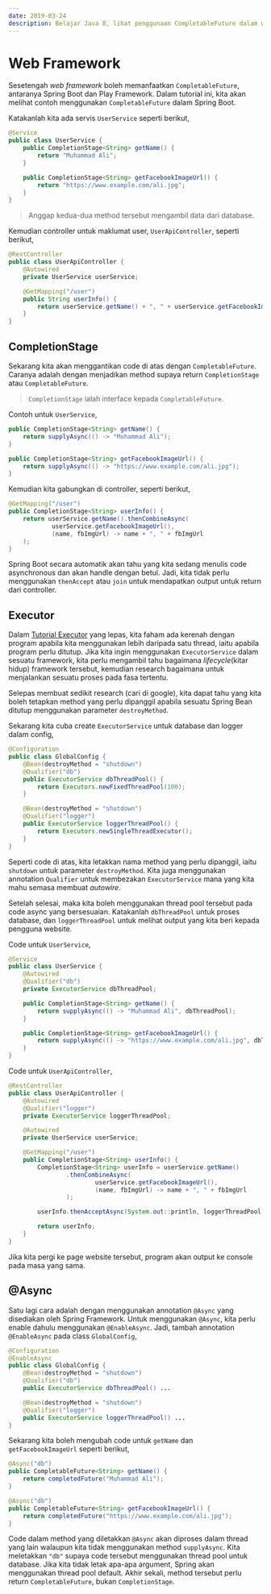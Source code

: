 ```yaml
---
date: 2019-03-24
description: Belajar Java 8, lihat penggunaan CompletableFuture dalam web framework Spring Boot.
---
```


# Web Framework

Sesetengah *web framework* boleh memanfaatkan `CompletableFuture`, antaranya
Spring Boot dan Play Framework. Dalam tutorial ini, kita akan melihat contoh
menggunakan `CompletableFuture` dalam Spring Boot.

Katakanlah kita ada servis `UserService` seperti berikut,

```java
@Service
public class UserService {
    public CompletionStage<String> getName() {
        return "Muhammad Ali";
    }

    public CompletionStage<String> getFacebookImageUrl() {
        return "https://www.example.com/ali.jpg";
    }
}
```

> Anggap kedua-dua method tersebut mengambil data dari database.

Kemudian controller untuk maklumat user, `UserApiController`, seperti berikut,

```java
@RestController
public class UserApiController {
    @Autowired
    private UserService userService;

    @GetMapping("/user")
    public String userInfo() {
        return userService.getName() + ", " + userService.getFacebookImageUrl();
    }
}
```

## CompletionStage

Sekarang kita akan menggantikan code di atas dengan `CompletableFuture`. Caranya
adalah dengan menjadikan method supaya return `CompletionStage` atau
`CompletableFuture`.

> `CompletionStage` ialah interface kepada `CompletableFuture`.

Contoh untuk `UserService`,

```java
public CompletionStage<String> getName() {
    return supplyAsync(() -> "Muhammad Ali");
}

public CompletionStage<String> getFacebookImageUrl() {
    return supplyAsync(() -> "https://www.example.com/ali.jpg");
}
```

Kemudian kita gabungkan di controller, seperti berikut,

```java
@GetMapping("/user")
public CompletionStage<String> userInfo() {
    return userService.getName().thenCombineAsync(
            userService.getFacebookImageUrl(),
            (name, fbImgUrl) -> name + ", " + fbImgUrl
    );
}
```

Spring Boot secara automatik akan tahu yang kita sedang menulis code
asynchronous dan akan handle dengan betul. Jadi, kita tidak perlu menggunakan
`thenAccept` atau `join` untuk mendapatkan output untuk return dari controller.

## Executor

Dalam [Tutorial Executor](executor) yang lepas, kita faham ada kerenah dengan
program apabila kita menggunakan lebih daripada satu thread, iaitu apabila
program perlu ditutup. Jika kita ingin menggunakan `ExecutorService` dalam
sesuatu framework, kita perlu mengambil tahu bagaimana *lifecycle*(kitar hidup)
framework tersebut, kemudian research bagaimana untuk menjalankan sesuatu proses
pada fasa tertentu.

Selepas membuat sedikit research (cari di google), kita dapat tahu yang kita
boleh tetapkan method yang perlu dipanggil apabila sesuatu Spring Bean ditutup
menggunakan parameter `destroyMethod`.

Sekarang kita cuba create `ExecutorService` untuk database dan logger dalam
config,

```java
@Configuration
public class GlobalConfig {
    @Bean(destroyMethod = "shutdown")
    @Qualifier("db")
    public ExecutorService dbThreadPool() {
        return Executors.newFixedThreadPool(100);
    }

    @Bean(destroyMethod = "shutdown")
    @Qualifier("logger")
    public ExecutorService loggerThreadPool() {
        return Executors.newSingleThreadExecutor();
    }
}
```

Seperti code di atas, kita letakkan nama method yang perlu dipanggil, iaitu
`shutdown` untuk parameter `destroyMethod`. Kita juga menggunakan annotation
`Qualifier` untuk membezakan `ExecutorService` mana yang kita mahu semasa
membuat *autowire*.

Setelah selesai, maka kita boleh menggunakan thread pool tersebut pada code
async yang bersesuaian. Katakanlah `dbThreadPool` untuk proses database, dan
`loggerThreadPool` untuk melihat output yang kita beri kepada pengguna website.

Code untuk `UserService`,

```java
@Service
public class UserService {
    @Autowired
    @Qualifier("db")
    private ExecutorService dbThreadPool;

    public CompletionStage<String> getName() {
        return supplyAsync(() -> "Muhammad Ali", dbThreadPool);
    }

    public CompletionStage<String> getFacebookImageUrl() {
        return supplyAsync(() -> "https://www.example.com/ali.jpg", dbThreadPool);
    }
}
```

Code untuk `UserApiController`,

```java
@RestController
public class UserApiController {
    @Autowired
    @Qualifier("logger")
    private ExecutorService loggerThreadPool;

    @Autowired
    private UserService userService;

    @GetMapping("/user")
    public CompletionStage<String> userInfo() {
        CompletionStage<String> userInfo = userService.getName()
                .thenCombineAsync(
                        userService.getFacebookImageUrl(),
                        (name, fbImgUrl) -> name + ", " + fbImgUrl
                );

        userInfo.thenAcceptAsync(System.out::println, loggerThreadPool);

        return userInfo;
    }
}
```

Jika kita pergi ke page website tersebut, program akan output ke console pada
masa yang sama.

## @Async

Satu lagi cara adalah dengan menggunakan annotation `@Async` yang disediakan
oleh Spring Framework. Untuk menggunakan `@Async`, kita perlu enable dahulu
menggunakan `@EnableAsync`. Jadi, tambah annotation `@EnableAsync` pada class
`GlobalConfig`,

```java
@Configuration
@EnableAsync
public class GlobalConfig {
    @Bean(destroyMethod = "shutdown")
    @Qualifier("db")
    public ExecutorService dbThreadPool() ...

    @Bean(destroyMethod = "shutdown")
    @Qualifier("logger")
    public ExecutorService loggerThreadPool() ...
}
```

Sekarang kita boleh mengubah code untuk `getName` dan `getFacebookImageUrl`
seperti berikut,

```java
@Async("db")
public CompletableFuture<String> getName() {
    return completedFuture("Muhammad Ali");
}

@Async("db")
public CompletableFuture<String> getFacebookImageUrl() {
    return completedFuture("https://www.example.com/ali.jpg");
}
```

Code dalam method yang diletakkan `@Async` akan diproses dalam thread yang lain
walaupun kita tidak menggunakan method `supplyAsync`. Kita meletakkan `"db"`
supaya code tersebut menggunakan thread pool untuk database. Jika kita tidak
letak apa-apa argument, Spring akan menggunakan thread pool default. Akhir
sekali, method tersebut perlu return `CompletableFuture`, bukan
`CompletionStage`.
